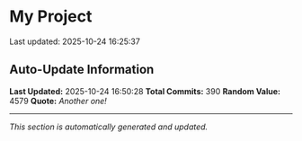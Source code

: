 # My Project


Last updated: 2025-10-24 16:25:37













































































































































































































































































































































































































































































































































































































































































































































































































## Auto-Update Information

**Last Updated:** 2025-10-24 16:50:28
**Total Commits:** 390
**Random Value:** 4579
**Quote:** _Another one!_

---
_This section is automatically generated and updated._